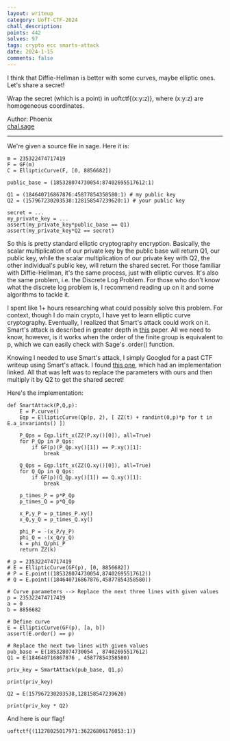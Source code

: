 ```yaml
---
layout: writeup
category: UofT-CTF-2024
chall_description:
points: 442
solves: 97
tags: crypto ecc smarts-attack
date: 2024-1-15
comments: false
---
```


<script
  src="https://cdn.mathjax.org/mathjax/latest/MathJax.js?config=TeX-AMS-MML_HTMLorMML"
  type="text/javascript">
</script>

I think that Diffie-Hellman is better with some curves, maybe elliptic ones. Let's share a secret!  

Wrap the secret (which is a point) in uoftctf{(x:y:z)}, where (x:y:z) are homogeneous coordinates.  

Author: Phoenix  
[chal.sage](https://github.com/Nightxade/ctf-writeups/blob/master/assets/CTFs/UofT-CTF-2024/chal.sage)  

---

We're given a source file in sage. Here it is:  

```sage
m = 235322474717419
F = GF(m)
C = EllipticCurve(F, [0, 8856682])

public_base = (185328074730054:87402695517612:1)

Q1 = (184640716867876:45877854358580:1) # my public key
Q2 = (157967230203538:128158547239620:1) # your public key

secret = ...
my_private_key = ...
assert(my_private_key*public_base == Q1)
assert(my_private_key*Q2 == secret)
```

So this is pretty standard elliptic cryptography encryption. Basically, the scalar multiplication of our private key by the public base will return Q1, our public key, while the scalar multiplication of our private key with Q2, the other individual's public key, will return the shared secret. For those familiar with Diffie-Hellman, it's the same process, just with elliptic curves. It's also the same problem, i.e. the Discrete Log Problem. For those who don't know what the discrete log problem is, I recommend reading up on it and some algorithms to tackle it.  

I spent like 1+ hours researching what could possibly solve this problem. For context, though I do main crypto, I have yet to learn elliptic curve cryptography. Eventually, I realized that Smart's attack could work on it. Smart's attack is described in greater depth in [this](https://wstein.org/edu/2010/414/projects/novotney.pdf) paper. All we need to know, however, is it works when the order of the finite group is equivalent to p, which we can easily check with Sage's .order() function.  

Knowing I needed to use Smart's attack, I simply Googled for a past CTF writeup using Smart's attack. I found [this one](https://ctftime.org/writeup/30559), which had an implementation linked. All that was left was to replace the parameters with ours and then multiply it by Q2 to get the shared secret!  

Here's the implementation:  

```sage
def SmartAttack(P,Q,p):
    E = P.curve()
    Eqp = EllipticCurve(Qp(p, 2), [ ZZ(t) + randint(0,p)*p for t in E.a_invariants() ])

    P_Qps = Eqp.lift_x(ZZ(P.xy()[0]), all=True)
    for P_Qp in P_Qps:
        if GF(p)(P_Qp.xy()[1]) == P.xy()[1]:
            break

    Q_Qps = Eqp.lift_x(ZZ(Q.xy()[0]), all=True)
    for Q_Qp in Q_Qps:
        if GF(p)(Q_Qp.xy()[1]) == Q.xy()[1]:
            break

    p_times_P = p*P_Qp
    p_times_Q = p*Q_Qp

    x_P,y_P = p_times_P.xy()
    x_Q,y_Q = p_times_Q.xy()

    phi_P = -(x_P/y_P)
    phi_Q = -(x_Q/y_Q)
    k = phi_Q/phi_P
    return ZZ(k)

# p = 235322474717419
# E = EllipticCurve(GF(p), [0, 8856682])
# P = E.point((185328074730054,87402695517612))
# Q = E.point((184640716867876,45877854358580))

# Curve parameters --> Replace the next three lines with given values
p = 235322474717419
a = 0
b = 8856682

# Define curve
E = EllipticCurve(GF(p), [a, b])
assert(E.order() == p)

# Replace the next two lines with given values
pub_base = E(185328074730054 , 87402695517612)
Q1 = E(184640716867876 , 45877854358580)

priv_key = SmartAttack(pub_base, Q1,p)

print(priv_key)

Q2 = E(157967230203538,128158547239620)

print(priv_key * Q2)
```

And here is our flag!  

    uoftctf{(11278025017971:36226806176053:1)}